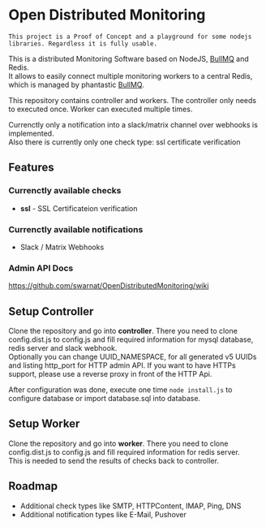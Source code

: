 
# Open Distributed Monitoring

```
This project is a Proof of Concept and a playground for some nodejs libraries. Regardless it is fully usable.
```

This is a distributed Monitoring Software based on NodeJS, [BullMQ](https://github.com/taskforcesh/bullmq) and Redis.  
It allows to easily connect multiple monitoring workers to a central Redis, which is managed by phantastic [BullMQ](https://github.com/taskforcesh/bullmq).  

This repository contains controller and workers. The controller only needs to executed once. Worker can executed multiple times.  

Currenctly only a notification into a slack/matrix channel over webhooks is implemented.  
Also there is currently only one check type: ssl certificate verification  

## Features

### Currenctly available checks

  - **ssl** - SSL Certificateion verification
  
### Currenctly available notifications
  
  - Slack / Matrix Webhooks
    
### Admin API Docs

https://github.com/swarnat/OpenDistributedMonitoring/wiki

## Setup Controller

Clone the repository and go into **controller**. There you need to clone config.dist.js to config.js and fill required information for mysql database, redis server and slack webhook.  
Optionally you can change UUID_NAMESPACE, for all generated v5 UUIDs and listing http_port for HTTP admin API.
If you want to have HTTPs support, please use a reverse proxy in front of the HTTP Api.

After configuration was done, execute one time `node install.js` to configure database or import database.sql into database.  

## Setup Worker

Clone the repository and go into **worker**. There you need to clone config.dist.js to config.js and fill required information for redis server.  
This is needed to send the results of checks back to controller.  

## Roadmap

  - Additional check types like SMTP, HTTPContent, IMAP, Ping, DNS
  - Additional notification types like E-Mail, Pushover
